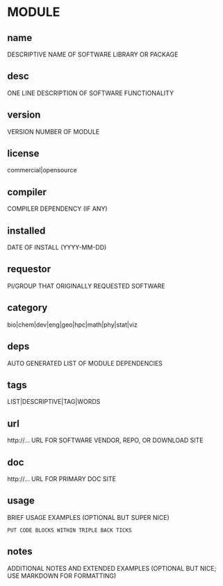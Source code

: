 # MODULE


## name

DESCRIPTIVE NAME OF SOFTWARE LIBRARY OR PACKAGE


## desc

ONE LINE DESCRIPTION OF SOFTWARE FUNCTIONALITY


## version

VERSION NUMBER OF MODULE


## license

commercial|opensource


## compiler

COMPILER DEPENDENCY (IF ANY)


## installed

DATE OF INSTALL (YYYY-MM-DD)


## requestor

PI/GROUP THAT ORIGINALLY REQUESTED SOFTWARE


## category

bio|chem|dev|eng|geo|hpc|math|phy|stat|viz


## deps

AUTO GENERATED LIST OF MODULE DEPENDENCIES


## tags

LIST|DESCRIPTIVE|TAG|WORDS


## url

http://... URL FOR SOFTWARE VENDOR, REPO, OR DOWNLOAD SITE


## doc

http://... URL FOR PRIMARY DOC SITE


## usage

BRIEF USAGE EXAMPLES (OPTIONAL BUT SUPER NICE)

```
PUT CODE BLOCKS WITHIN TRIPLE BACK TICKS
```


## notes

ADDITIONAL NOTES AND EXTENDED EXAMPLES (OPTIONAL BUT NICE; USE MARKDOWN FOR FORMATTING)
